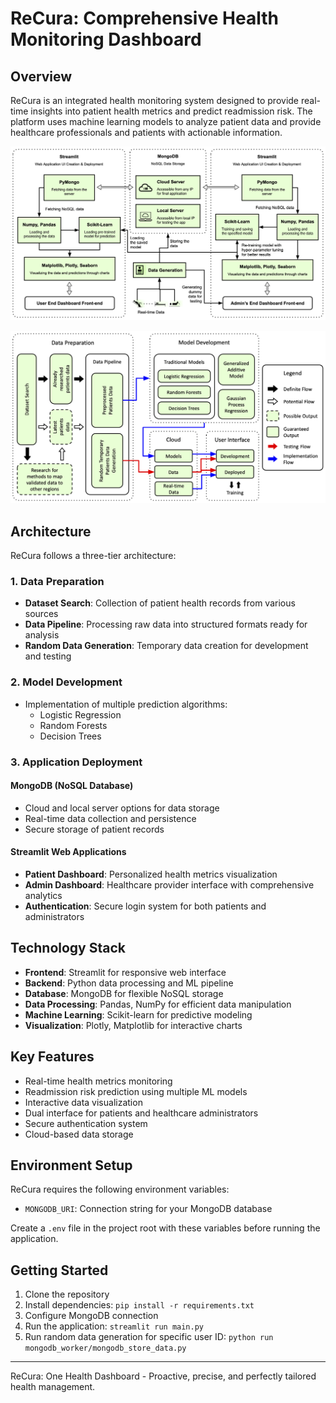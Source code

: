 # ReCura: Comprehensive Health Monitoring Dashboard

## Overview

ReCura is an integrated health monitoring system designed to provide real-time insights into patient health metrics and predict readmission risk. The platform uses machine learning models to analyze patient data and provide healthcare professionals and patients with actionable information.

![Project Architecture](Assets/Project_architecture.png)

![Application Workflow](Assets/Application_Workflow.png)

## Architecture

ReCura follows a three-tier architecture:

### 1. Data Preparation

- **Dataset Search**: Collection of patient health records from various sources
- **Data Pipeline**: Processing raw data into structured formats ready for analysis
- **Random Data Generation**: Temporary data creation for development and testing

### 2. Model Development

- Implementation of multiple prediction algorithms:
  - Logistic Regression
  - Random Forests
  - Decision Trees

### 3. Application Deployment

#### MongoDB (NoSQL Database)
- Cloud and local server options for data storage
- Real-time data collection and persistence
- Secure storage of patient records

#### Streamlit Web Applications
- **Patient Dashboard**: Personalized health metrics visualization
- **Admin Dashboard**: Healthcare provider interface with comprehensive analytics
- **Authentication**: Secure login system for both patients and administrators

## Technology Stack

- **Frontend**: Streamlit for responsive web interface
- **Backend**: Python data processing and ML pipeline
- **Database**: MongoDB for flexible NoSQL storage
- **Data Processing**: Pandas, NumPy for efficient data manipulation
- **Machine Learning**: Scikit-learn for predictive modeling
- **Visualization**: Plotly, Matplotlib for interactive charts

## Key Features

- Real-time health metrics monitoring
- Readmission risk prediction using multiple ML models
- Interactive data visualization
- Dual interface for patients and healthcare administrators
- Secure authentication system
- Cloud-based data storage

## Environment Setup

ReCura requires the following environment variables:

- `MONGODB_URI`: Connection string for your MongoDB database

Create a `.env` file in the project root with these variables before running the application.

## Getting Started

1. Clone the repository
2. Install dependencies: `pip install -r requirements.txt`
3. Configure MongoDB connection
4. Run the application: `streamlit run main.py`
5. Run random data generation for specific user ID: `python run mongodb_worker/mongodb_store_data.py`

---

ReCura: One Health Dashboard - Proactive, precise, and perfectly tailored health management.